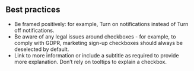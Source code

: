 ## Best practices

- Be framed positively: for example, Turn on notifications instead of Turn off notifications.
- Be aware of any legal issues around checkboxes - for example, to comply with GDPR, marketing sign-up checkboxes should always be deselected by default.
- Link to more information or include a subtitle as required to provide more explanation. Don’t rely on tooltips to explain a checkbox.
